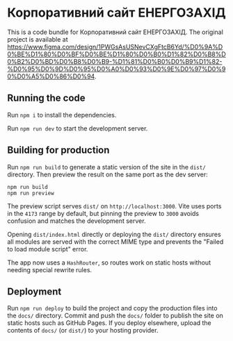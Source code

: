 
  # Корпоративний сайт ЕНЕРГОЗАХІД

  This is a code bundle for Корпоративний сайт ЕНЕРГОЗАХІД. The original project is available at https://www.figma.com/design/1PWGsAsUSNevCXgFtcB6Yd/%D0%9A%D0%BE%D1%80%D0%BF%D0%BE%D1%80%D0%B0%D1%82%D0%B8%D0%B2%D0%BD%D0%B8%D0%B9-%D1%81%D0%B0%D0%B9%D1%82-%D0%95%D0%9D%D0%95%D0%A0%D0%93%D0%9E%D0%97%D0%90%D0%A5%D0%86%D0%94.

  ## Running the code

  Run `npm i` to install the dependencies.

Run `npm run dev` to start the development server.

## Building for production

 Run `npm run build` to generate a static version of the site in the `dist/` directory. Then preview the result on the same port as the dev server:

```
npm run build
npm run preview
```

The preview script serves `dist/` on `http://localhost:3000`. Vite uses ports in the `4173` range by default, but pinning the preview to `3000` avoids confusion and matches the development server.

Opening `dist/index.html` directly or deploying the `dist/` directory ensures all modules are served with the correct MIME type and prevents the "Failed to load module script" error.

The app now uses a `HashRouter`, so routes work on static hosts without needing special rewrite rules.

## Deployment

Run `npm run deploy` to build the project and copy the production files into the `docs/` directory. Commit and push the `docs/` folder to publish the site on static hosts such as GitHub Pages. If you deploy elsewhere, upload the contents of `docs/` (or `dist/`) to your hosting provider.
